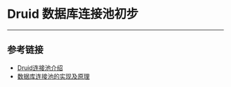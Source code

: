 # Druid 数据库连接池初步
***

## 参考链接
- [Druid连接池介绍](https://github.com/alibaba/druid/wiki/Druid%E8%BF%9E%E6%8E%A5%E6%B1%A0%E4%BB%8B%E7%BB%8D)
- [数据库连接池的实现及原理](https://juejin.cn/post/6844903602939494414)